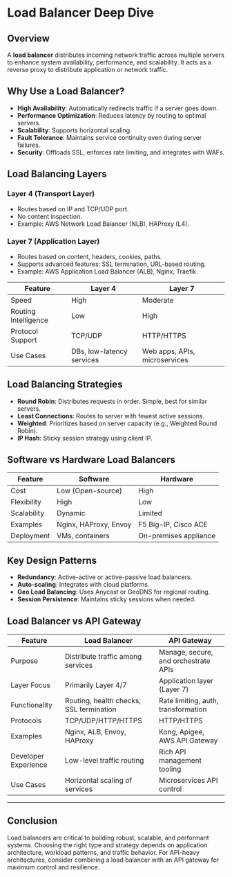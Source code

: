 # Load Balancer Deep Dive

## Overview

A **load balancer** distributes incoming network traffic across multiple servers to enhance system availability, performance, and scalability. It acts as a reverse proxy to distribute application or network traffic.

## Why Use a Load Balancer?

- **High Availability**: Automatically redirects traffic if a server goes down.
- **Performance Optimization**: Reduces latency by routing to optimal servers.
- **Scalability**: Supports horizontal scaling.
- **Fault Tolerance**: Maintains service continuity even during server failures.
- **Security**: Offloads SSL, enforces rate limiting, and integrates with WAFs.

## Load Balancing Layers

### Layer 4 (Transport Layer)

- Routes based on IP and TCP/UDP port.
- No content inspection.
- Example: AWS Network Load Balancer (NLB), HAProxy (L4).

### Layer 7 (Application Layer)

- Routes based on content, headers, cookies, paths.
- Supports advanced features: SSL termination, URL-based routing.
- Example: AWS Application Load Balancer (ALB), Nginx, Traefik.

| Feature                  | Layer 4                      | Layer 7                          |
|--------------------------|------------------------------|----------------------------------|
| Speed                    | High                         | Moderate                         |
| Routing Intelligence     | Low                          | High                             |
| Protocol Support         | TCP/UDP                      | HTTP/HTTPS                       |
| Use Cases                | DBs, low-latency services    | Web apps, APIs, microservices    |

## Load Balancing Strategies

- **Round Robin**: Distributes requests in order. Simple, best for similar servers.
- **Least Connections**: Routes to server with fewest active sessions.
- **Weighted**: Prioritizes based on server capacity (e.g., Weighted Round Robin).
- **IP Hash**: Sticky session strategy using client IP.

## Software vs Hardware Load Balancers

| Feature         | Software                        | Hardware                          |
|-----------------|----------------------------------|-----------------------------------|
| Cost            | Low (Open-source)               | High                              |
| Flexibility     | High                            | Low                               |
| Scalability     | Dynamic                         | Limited                           |
| Examples        | Nginx, HAProxy, Envoy           | F5 Big-IP, Cisco ACE              |
| Deployment      | VMs, containers                 | On-premises appliance             |

## Key Design Patterns

- **Redundancy**: Active-active or active-passive load balancers.
- **Auto-scaling**: Integrates with cloud platforms.
- **Geo Load Balancing**: Uses Anycast or GeoDNS for regional routing.
- **Session Persistence**: Maintains sticky sessions when needed.

## Load Balancer vs API Gateway

| Feature               | Load Balancer                          | API Gateway                         |
|------------------------|----------------------------------------|-------------------------------------|
| Purpose                | Distribute traffic among services      | Manage, secure, and orchestrate APIs|
| Layer Focus            | Primarily Layer 4/7                   | Application layer (Layer 7)         |
| Functionality          | Routing, health checks, SSL termination| Rate limiting, auth, transformation |
| Protocols              | TCP/UDP/HTTP/HTTPS                    | HTTP/HTTPS                          |
| Examples               | Nginx, ALB, Envoy, HAProxy             | Kong, Apigee, AWS API Gateway       |
| Developer Experience   | Low-level traffic routing             | Rich API management tooling         |
| Use Cases              | Horizontal scaling of services        | Microservices API control           |

---

## Conclusion

Load balancers are critical to building robust, scalable, and performant systems. Choosing the right type and strategy depends on application architecture, workload patterns, and traffic behavior. For API-heavy architectures, consider combining a load balancer with an API gateway for maximum control and resilience.
